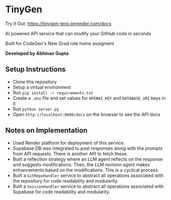 # TinyGen

Try It Out: https://tinygen-terq.onrender.com/docs

AI powered API service that can modify your GitHub code in seconds

Built for CodeGen's New Grad role home assigment

**Developed by Abhinav Gupta**

## Setup Instructions

- Clone this repository
- Setup a virtual environment
- Run `pip install -r requirements.txt`
- Create a `.env` file and set values for `OPENAI_KEY` and `DATABASE_URI` keys in it
- Run `python server.py`
- Open `http://localhost:8000/docs` on the browser to see the API docs

## Notes on Implementation

- Used Render platform for deployment of this service.
- Supabase DB was integrated to post responses along with the prompts from API requests. There is another API to fetch these.
- Built a reflection strategy where an LLM agent reflects on the response and suggests modifications. Then, the LLM revision agent makes enhancements based on the modifications. This is a cyclical process.
- Built a `GitRepoHandler` service to abstract all operations associated with the repository for code readability and modularity.
- Built a `SessionHandler` service to abstract all operations associated with Supabase for code readability and modularity.
